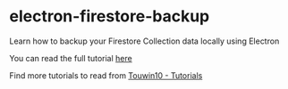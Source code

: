 # electron-firestore-backup

Learn how to backup your Firestore Collection data locally using Electron

You can read the full tutorial [here](https://touwin10.com/tutorials/UT0ZRARyGksdOLjxE6zt/how-to-backup-firestore-collection-data-locally-using-electron)

Find more tutorials to read from [Touwin10 - Tutorials](https://touwin10.com/tutorials)